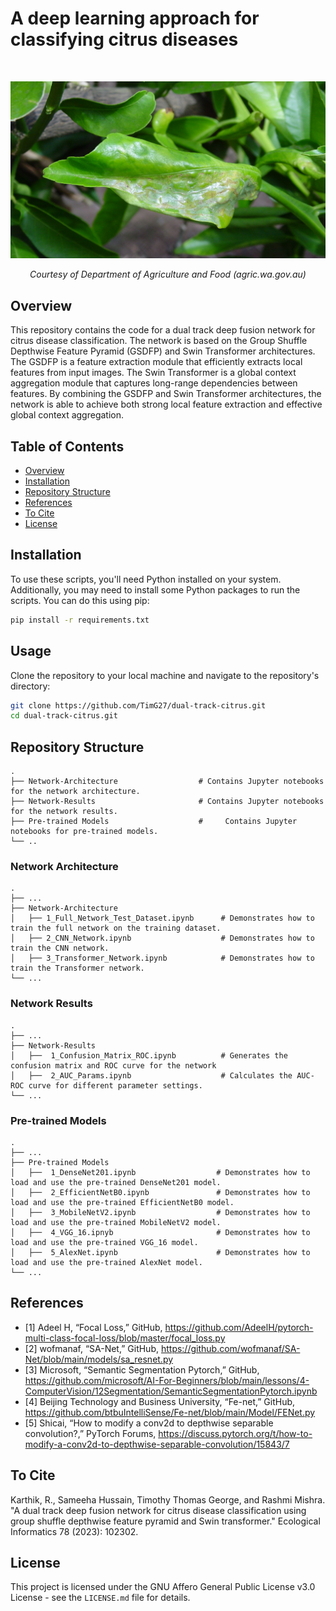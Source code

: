 # A deep learning approach for classifying citrus diseases

<br>
<p align="center">
  <img src="images/leafminer.jpeg"/ width = 600>
</p>
<p align="center"><em>Courtesy of Department of Agriculture and Food (agric.wa.gov.au)</em></p>

## Overview
This repository contains the code for a dual track deep fusion network for citrus disease classification. The network is based on the Group Shuffle Depthwise Feature Pyramid (GSDFP) and Swin Transformer architectures. The GSDFP is a feature extraction module that efficiently extracts local features from input images. The Swin Transformer is a global context aggregation module that captures long-range dependencies between features. By combining the GSDFP and Swin Transformer architectures, the network is able to achieve both strong local feature extraction and effective global context aggregation. 

## Table of Contents
- [Overview](#overview)
- [Installation](#installation)
- [Repository Structure](repository-structure)
- [References](#references)
- [To Cite](#to-cite)
- [License](#license)

## Installation

To use these scripts, you'll need Python installed on your system. Additionally, you may need to install some Python packages to run the scripts. You can do this using pip:

```bash
pip install -r requirements.txt
```

## Usage
Clone the repository to your local machine and navigate to the repository's directory:

```bash
git clone https://github.com/TimG27/dual-track-citrus.git
cd dual-track-citrus.git
```

## Repository Structure

    .
    ├── Network-Architecture                  # Contains Jupyter notebooks for the network architecture.
    ├── Network-Results                       # Contains Jupyter notebooks for the network results.
    ├── Pre-trained Models                    # 	Contains Jupyter notebooks for pre-trained models.                
    └── ..

### Network Architecture    
    
    .
    ├── ...
    ├── Network-Architecture                  
    │   ├── 1_Full_Network_Test_Dataset.ipynb      # Demonstrates how to train the full network on the training dataset.
    │   ├── 2_CNN_Network.ipynb                    # Demonstrates how to train the CNN network.
    │   ├── 3_Transformer_Network.ipynb            # Demonstrates how to train the Transformer network.
    └── ...

### Network Results

    .
    ├── ...
    ├── Network-Results                  
    │   ├──  1_Confusion_Matrix_ROC.ipynb          # Generates the confusion matrix and ROC curve for the network
    │   ├──  2_AUC_Params.ipynb                    # Calculates the AUC-ROC curve for different parameter settings. 
    └── ...

### Pre-trained Models

    .
    ├── ...
    ├── Pre-trained Models              
    │   ├──  1_DenseNet201.ipynb                  # Demonstrates how to load and use the pre-trained DenseNet201 model.
    │   ├──  2_EfficientNetB0.ipynb               # Demonstrates how to load and use the pre-trained EfficientNetB0 model.
    │   ├──  3_MobileNetV2.ipynb                  # Demonstrates how to load and use the pre-trained MobileNetV2 model.
    │   ├──  4_VGG_16.ipnyb                       # Demonstrates how to load and use the pre-trained VGG_16 model.
    │   ├──  5_AlexNet.ipynb                      # Demonstrates how to load and use the pre-trained AlexNet model.
    └── ...


## References

- [1] Adeel H, “Focal Loss,” GitHub, https://github.com/AdeelH/pytorch-multi-class-focal-loss/blob/master/focal_loss.py 
- [2] wofmanaf, “SA-Net,” GitHub, https://github.com/wofmanaf/SA-Net/blob/main/models/sa_resnet.py  
- [3] Microsoft, “Semantic Segmentation Pytorch,” GitHub, https://github.com/microsoft/AI-For-Beginners/blob/main/lessons/4-ComputerVision/12Segmentation/SemanticSegmentationPytorch.ipynb 
- [4] Beijing Technology and Business University, “Fe-net,” GitHub, https://github.com/btbuIntelliSense/Fe-net/blob/main/Model/FENet.py
- [5] Shicai, “How to modify a conv2d to depthwise separable convolution?,” PyTorch Forums, https://discuss.pytorch.org/t/how-to-modify-a-conv2d-to-depthwise-separable-convolution/15843/7

## To Cite

Karthik, R., Sameeha Hussain, Timothy Thomas George, and Rashmi Mishra. "A dual track deep fusion network for citrus disease classification using group shuffle depthwise feature pyramid and Swin transformer." Ecological Informatics 78 (2023): 102302.

## License
This project is licensed under the GNU Affero General Public License v3.0 License - see the `LICENSE.md` file for details.
